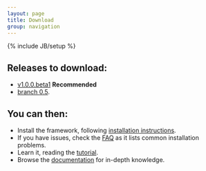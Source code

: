 ```yaml
---
layout: page
title: Download
group: navigation
---
```

{% include JB/setup %}


## Releases to download:

- [v1.0.0.beta1](https://github.com/sciabarra/AgileSites/archive/v1.0.0.beta1.zip) **Recommended**
- [branch 0.5](https://github.com/sciabarra/AgileSites/archive/0.5.zip). 

## You can then:

- Install the framework, following [installation instructions](http://www.agilesites.org/install.html).
- If you have issues, check the  [FAQ](http://www.agilesites.org/reference/FAQ.html) as it lists common installation problems.
- Learn it, reading the [tutorial](http://www.agilesites.org/tutorial.html). 
- Browse the [documentation](http://www.agilesites.org/documentation.html) for in-depth knowledge.
